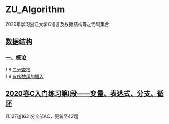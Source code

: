 # ZU_Algorithm
2020年学习浙江大学C语言及数据结构等之代码集合
## [数据结构](/DataStructure)
### [一、概论](DataStructure/Base)
1.8 [二分查找](DataStructure/Base/1_08_BinarySearch/1_08_BinarySearch.cpp)  
1.9 [有序数组的插入](DataStructure/Base/1_09_Insert/1_09_Insert.cpp)  

## [2020春C入门练习第I段——变量、表达式、分支、循环](/CProgram01/)
凡127道1631分全部AC，更新至42题
